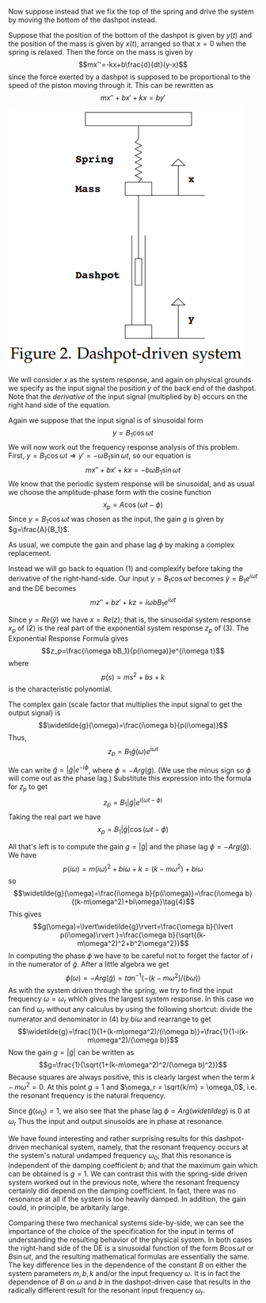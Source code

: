 Now suppose instead that we fix the top of the spring and drive the system by moving the bottom of the dashpot instead.

Suppose that the position of the bottom of the dashpot is given by $y(t)$ and the position of the mass is given by $x(t)$, arranged so that $x = 0$ when the spring is relaxed. Then the force on the mass is given by
$$mx''=-kx+b\frac{d}{dt}(y-x)$$
since the force exerted by a dashpot is supposed to be proportional to the speed of the piston moving through it. This can be rewritten as
$$mx''+bx'+kx=by'\tag{1}$$
![](pic200501.png)

We will consider $x$ as the system response, and again on physical grounds we specify as the input signal the position $y$ of the back end of the dashpot. Note that the *derivative* of the input signal (multiplied by $b$) occurs on the right hand side of the equation.

Again we suppose that the input signal is of sinusoidal form
$$y=B_1\cos \omega t$$
We will now work out the frequency response analysis of this problem.  
First, $y=B_1\cos \omega t \Rightarrow y'=-\omega B_1\sin \omega t$, so our equation is
$$mx''+bx'+kx=-b\omega B_1\sin \omega t\tag{2}$$
We know that the periodic system response will be sinusoidal, and as usual we choose the amplitude-phase form with the cosine function
$$x_p=A\cos (\omega t - \phi)$$
Since $y=B_1\cos \omega t$ was chosen as the input, the gain $g$ is given by $g=\frac{A}{B_1}$.

As usual, we compute the gain and phase lag $\phi$ by making a complex replacement.

Instead we will go back to equation $(1)$ and complexify before taking the derivative of the right-hand-side. Our input $y=B_1\cos \omega t$ becomes $\widetilde{y} = B_1e^{i\omega t}$ and the DE becomes
$$mz''+bz'+kz=i\omega bB_1e^{i\omega t}\tag{3}$$

Since $y = Re(\widetilde{y})$ we have $x = Re(z)$; that is, the sinusoidal system response $x_p$ of $(2)$ is the real part of the exponential system response $z_p$ of $(3)$. The
Exponential Response Formula gives
$$z_p=\frac{i\omega bB_1}{p(i\omega)}e^{i\omega t}$$
where
$$p(s)=ms^2+bs+k$$
is the characteristic polynomial.

The complex gain (scale factor that multiplies the input signal to get the output signal) is
$$\widetilde{g}(\omega)=\frac{i\omega b}{p(i\omega)}$$
Thus,
$$z_p=B_1\widetilde{g}(\omega)e^{i\omega t}$$

We can write $\widetilde{g} = \lvert\widetilde{g}\rvert e^{-i\phi}$, where $\phi = -Arg(\widetilde{g})$. (We use the minus sign so $\phi$ will come out as the phase lag.) Substitute this expression into the formula for $z_p$ to get
$$z_p = B_1\lvert\widetilde{g}\rvert e^{i(\omega t-\phi)}$$
Taking the real part we have
$$x_p = B_1\lvert\widetilde{g}\rvert \cos(\omega t-\phi)$$

All that's left is to compute the gain $g = \lvert\widetilde{g}\rvert$ and the phase lag  $\phi = -Arg(\widetilde{g})$. We have
$$p(i\omega)=m(i\omega)^2+bi\omega+k=(k-m\omega^2)+bi\omega$$
so
$$\widetilde{g}(\omega)=\frac{i\omega b}{p(i\omega)}=\frac{i\omega b}{(k-m\omega^2)+bi\omega}\tag{4}$$
This gives
$$g(\omega)=\lvert\widetilde{g}\rvert=\frac{\omega b}{\lvert p(i\omega)\rvert }=\frac{\omega b}{\sqrt{(k-m\omega^2)^2+b^2\omega^2}}$$
In computing the phase $\phi$ we have to be careful not to forget the factor of $i$ in the numerator of $\widetilde{g}$. After a little algebra we get
$$\phi(\omega)=-Arg(\widetilde{g})=tan^{-1}(-(k-m\omega^2)/(b\omega))$$
As with the system driven through the spring, we try to find the input frequency $\omega=\omega_r$ which gives the largest system response. In this case we can find $\omega_r$ without any calculus by using the following shortcut: divide the numerator and denominator in $(4)$ by $bi\omega$ and rearrange to get
$$\widetilde{g}=\frac{1}{1+(k-m\omega^2)/(i\omega b)}=\frac{1}{1-i(k-m\omega^2)/(\omega b)}$$
Now the gain $g = \lvert \widetilde{g} \rvert$ can be written as
$$g=\frac{1}{\sqrt{1+(k-m\omega^2)^2/(\omega b)^2}}$$
Because squares are always positive, this is clearly largest when the term $k-m\omega^2 = 0$. At this point $g = 1$ and $\omega_r = \sqrt{k/m} = \omega_0$, i.e. the resonant frequency is the natural frequency.

Since $\widetilde{g}(\omega_0)=1$, we also see that the phase lag $\phi=Arg(widetilde{g})$ is 0 at $\omega_r$
Thus the input and output sinusoids are in phase at resonance.

We have found interesting and rather surprising results for this dashpot-driven mechanical system, namely, that the resonant frequency occurs at the system's natural undamped frequency $\omega_0$; that this resonance is independent of the damping coefficient $b$; and that the maximum gain which can be obtained is $g = 1$. We can contrast this with the spring-side driven system worked out in the previous note, where the resonant frequency certainly did depend on the damping coefficient. In fact, there was no resonance at all if the system is too heavily damped. In addition, the gain could, in principle, be arbitarily large.

Comparing these two mechanical systems side-by-side, we can see the importance of the choice of the specification for the input in terms of understanding the resulting behavior of the physical system. In both cases the right-hand side of the DE is a sinusoidal function of the form $B\cos \omega t$ or $B\sin \omega t$, and the resulting mathematical formulas are essentially the same. The key difference lies in the dependence of the constant $B$ on either the system parameters $m, b, k$ and/or the input frequency $\omega$. It is in fact the dependence of $B$ on $\omega$ and $b$ in the dashpot-driven case that results in the radically different result for the resonant input frequency $\omega_r$.
